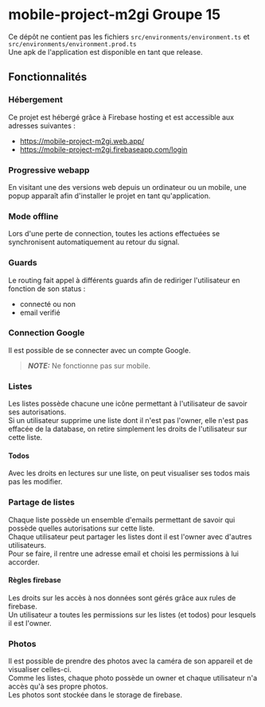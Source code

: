 # mobile-project-m2gi Groupe 15  
Ce dépôt ne contient pas les fichiers `src/environments/environment.ts` et `src/environments/environment.prod.ts`  
Une apk de l'application est disponible en tant que release.  

## Fonctionnalités  
### Hébergement  
Ce projet est hébergé grâce à Firebase hosting et est accessible aux adresses suivantes :
 - https://mobile-project-m2gi.web.app/  
 - https://mobile-project-m2gi.firebaseapp.com/login  

### Progressive webapp  
En visitant une des versions web depuis un ordinateur ou un mobile, une popup apparaît afin d'installer le projet en tant qu'application.  

### Mode offline  
Lors d'une perte de connection, toutes les actions effectuées se synchronisent automatiquement au retour du signal.  

### Guards  
Le routing fait appel à différents guards afin de rediriger l'utilisateur en fonction de son status :
 - connecté ou non  
 - email verifié  

### Connection Google
Il est possible de se connecter avec un compte Google.  
> **_NOTE:_**  Ne fonctionne pas sur mobile.

### Listes  
Les listes possède chacune une icône permettant à l'utilisateur de savoir ses autorisations.  
Si un utilisateur supprime une liste dont il n'est pas l'owner, elle n'est pas effacée de la database,
on retire simplement les droits de l'utilisateur sur cette liste.

#### Todos  
Avec les droits en lectures sur une liste, on peut visualiser ses todos mais pas les modifier.  

### Partage de listes  
Chaque liste possède un ensemble d'emails permettant de savoir qui possède quelles autorisations sur cette liste.  
Chaque utilisateur peut partager les listes dont il est l'owner avec d'autres utilisateurs.  
Pour se faire, il rentre une adresse email et choisi les permissions à lui accorder.  

#### Règles firebase  
Les droits sur les accès à nos données sont gérés grâce aux rules de firebase.  
Un utilisateur a toutes les permissions sur les listes (et todos) pour lesquels il est l'owner.  

### Photos  
Il est possible de prendre des photos avec la caméra de son appareil et de visualiser celles-ci.  
Comme les listes, chaque photo possède un owner et chaque utilisateur n'a accès qu'à ses propre photos.  
Les photos sont stockée dans le storage de firebase.  
